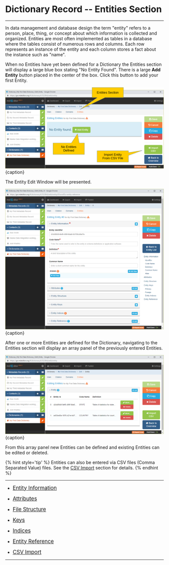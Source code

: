 # Dictionary Record -- Entities Section
---

In data management and database design the term "entity" refers to a person, place, thing, or concept about which information is collected and organized.  Entities are most often implemented as tables in a database where the tables consist of numerous rows and columns.  Each row represents an instance of the entity and each column stores a fact about the instance such as "name".

When no <span class="md-panel">Entities</span> have yet been defined for a <span class="md-panel">Dictionary</span> the <span class="md-section">Entities</span> section will display a large blue box stating "No Entity Found".  There is a large <strong class="btn btn-success btn-xs"> <i class="fa fa-plus"> </i> Add Entity</strong> button placed in the center of the box.  Click this button to add your first <span class="md-panel">Entity</span>.

![Entity Edit Window with no Entities Defined](/assets/reference/edit-objects/dictionary/entities/dictionary-entity1.png){caption}

The <span class="md-panel">Entity</span> <span class="md-window">Edit Window</span> will be presented.

![Entity Edit Window](/assets/reference/edit-objects/dictionary/entities/dictionary-entity2.png){caption}

After one or more <span class="md-panel">Entities</span> are defined for the <span class="md-panel">Dictionary</span>, navigating to the <span class="md-section">Entities</span> section will display an array panel of the previously entered <span class="md-panel">Entities</span>.

![Domain Array Panel](/assets/reference/edit-objects/dictionary/entities/dictionary-entity3.png){caption}

From this array panel new <span class="md-panel">Entities</span> can be defined and existing <span class="md-panel">Entities</span> can be edited or deleted.  

{% hint style='tip' %}
  <span class="md-panel">Entities</span> can also be entered via CSV files (Comma Separated Value) files.  See the [CSV Import](csvImport-panel.md) section for details. 
{% endhint %}
 
---

 * [<span class="md-panel" style="font-size: larger">Entity Information</span>](entityInfo-panel.md)

 * [<span class="md-panel" style="font-size: larger"> Attributes</span>](attribute-panel.md)

 * [<span class="md-panel" style="font-size: larger">File Structure</span>](structure-panel.md)

 * [<span class="md-panel" style="font-size: larger"> Keys</span>](key-panel.md)

 * [<span class="md-panel" style="font-size: larger"> Indices</span>](index-panel.md)

 * [<span class="md-panel" style="font-size: larger">Entity Reference</span>](entityReference-panel.md)

 * [<span class="md-panel" style="font-size: larger">CSV Import</span>](csvImport-panel.md)

---
